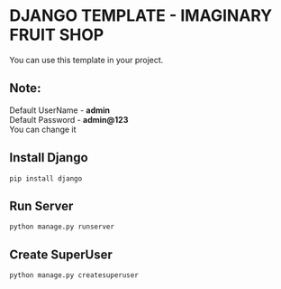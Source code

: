# DJANGO TEMPLATE - IMAGINARY FRUIT SHOP

You can use this template in your project.

## Note:

Default UserName - **admin**  
Default Password - **admin@123**  
You can change it

## Install Django

```
pip install django
```

## Run Server

```
python manage.py runserver
```

## Create SuperUser

```
python manage.py createsuperuser
```
